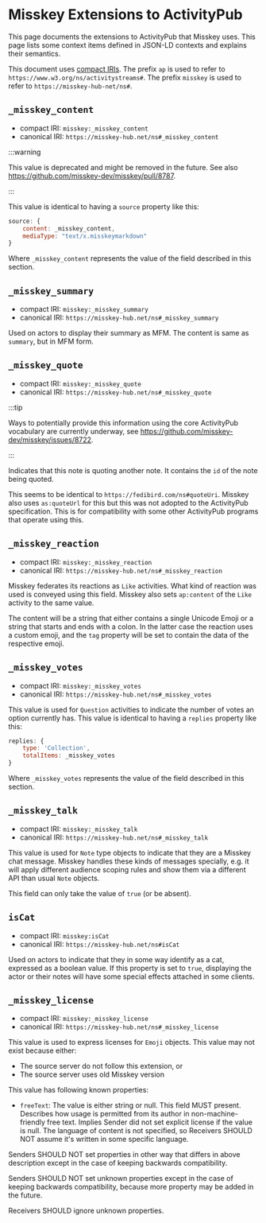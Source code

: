 # Misskey Extensions to ActivityPub

This page documents the extensions to ActivityPub that Misskey uses. This page lists some context items defined in JSON-LD contexts and explains their semantics.

This document uses [compact IRIs](https://www.w3.org/TR/json-ld/#dfn-compact-iri).
The prefix `ap` is used to refer to `https://www.w3.org/ns/activitystreams#`.
The prefix `misskey` is used to refer to `https://misskey-hub-net/ns#`.

## `_misskey_content`

- compact IRI: `misskey:_misskey_content`
- canonical IRI: `https://misskey-hub.net/ns#_misskey_content`

:::warning

This value is deprecated and might be removed in the future.
See also <https://github.com/misskey-dev/misskey/pull/8787>.

:::

This value is identical to having a `source` property like this:

```js
source: {
	content: _misskey_content,
	mediaType: "text/x.misskeymarkdown"
}
```

Where `_misskey_content` represents the value of the field described in this section.

## `_misskey_summary`

- compact IRI: `misskey:_misskey_summary`
- canonical IRI: `https://misskey-hub.net/ns#_misskey_summary`

Used on actors to display their summary as MFM. The content is same as `summary`, but in MFM form.

## `_misskey_quote`

- compact IRI: `misskey:_misskey_quote`
- canonical IRI: `https://misskey-hub.net/ns#_misskey_quote`

:::tip

Ways to potentially provide this information using the core ActivityPub vocabulary are currently underway, see <https://github.com/misskey-dev/misskey/issues/8722>.

:::

Indicates that this note is quoting another note. It contains the `id` of the note being quoted.

This seems to be identical to `https://fedibird.com/ns#quoteUri`.
Misskey also uses `as:quoteUrl` for this but this was not adopted to the ActivityPub specification.
This is for compatibility with some other ActivityPub programs that operate using this.

## `_misskey_reaction`

- compact IRI: `misskey:_misskey_reaction`
- canonical IRI: `https://misskey-hub.net/ns#_misskey_reaction`

Misskey federates its reactions as `Like` activities.
What kind of reaction was used is conveyed using this field.
Misskey also sets `ap:content` of the `Like` activity to the same value.

The content will be a string that either contains a single Unicode Emoji or a string that starts and ends with a colon. In the latter case the reaction uses a custom emoji, and the `tag` property will be set to contain the data of the respective emoji.

## `_misskey_votes`

- compact IRI: `misskey:_misskey_votes`
- canonical IRI: `https://misskey-hub.net/ns#_misskey_votes`

This value is used for `Question` activities to indicate the number of votes an option currently has.
This value is identical to having a `replies` property like this:

```js
replies: {
	type: 'Collection',
	totalItems: _misskey_votes
}
```

Where `_misskey_votes` represents the value of the field described in this section.

## `_misskey_talk`

- compact IRI: `misskey:_misskey_talk`
- canonical IRI: `https://misskey-hub.net/ns#_misskey_talk`

This value is used for `Note` type objects to indicate that they are a Misskey chat message.
Misskey handles these kinds of messages specially, e.g. it will apply different audience scoping rules and show them via a different API than usual `Note` objects.

This field can only take the value of `true` (or be absent).

## `isCat`

- compact IRI: `misskey:isCat`
- canonical IRI: `https://misskey-hub.net/ns#isCat`

Used on actors to indicate that they in some way identify as a cat, expressed as a boolean value.
If this property is set to `true`, displaying the actor or their notes will have some special effects attached in some clients.

## `_misskey_license`

- compact IRI: `misskey:_misskey_license`
- canonical IRI: `https://misskey-hub.net/ns#_misskey_license`

This value is used to express licenses for `Emoji` objects.
This value may not exist because either:

- The source server do not follow this extension, or
- The source server uses old Misskey version

This value has following known properties:

- `freeText`: The value is either string or null. This field MUST present. Describes how usage is permitted from its author in non-machine-friendly free text. Implies Sender did not set explicit license if the value is null. The language of content is not specified, so Receivers SHOULD NOT assume it's written in some specific language.

Senders SHOULD NOT set properties in other way that differs in above description except in the case of keeping backwards compatibility.

Senders SHOULD NOT set unknown properties except in the case of keeping backwards compatibility, because more property may be added in the future.

Receivers SHOULD ignore unknown properties.
